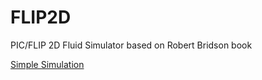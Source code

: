 # FLIP2D
PIC/FLIP 2D Fluid Simulator based on Robert Bridson book  

[Simple Simulation](fluid.gif)
